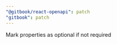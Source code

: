 ```yaml
---
"@gitbook/react-openapi": patch
"gitbook": patch
---
```


Mark properties as optional if not required
